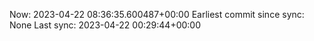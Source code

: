 Now: 2023-04-22 08:36:35.600487+00:00 Earliest commit since sync: None Last sync: 2023-04-22 00:29:44+00:00
